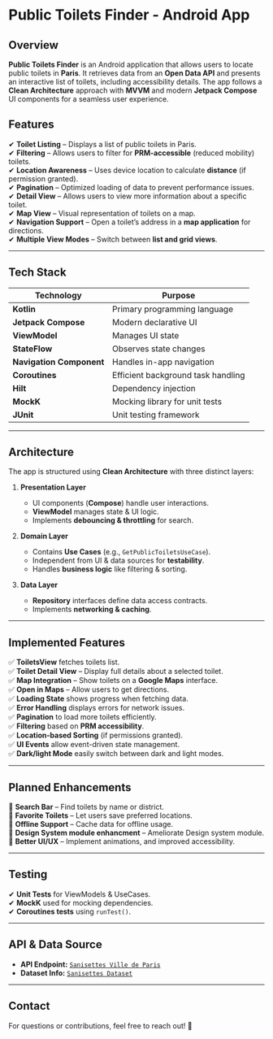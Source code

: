 # **Public Toilets Finder - Android App**  

## **Overview**  

**Public Toilets Finder** is an Android application that allows users to locate public toilets in **Paris**. It retrieves data from an **Open Data API** and presents an interactive list of toilets, including accessibility details. The app follows a **Clean Architecture** approach with **MVVM** and modern **Jetpack Compose** UI components for a seamless user experience.  

## **Features**  

✔ **Toilet Listing** – Displays a list of public toilets in Paris.  
✔ **Filtering** – Allows users to filter for **PRM-accessible** (reduced mobility) toilets.  
✔ **Location Awareness** – Uses device location to calculate **distance** (if permission granted).  
✔ **Pagination** – Optimized loading of data to prevent performance issues.  
✔ **Detail View** – Allows users to view more information about a specific toilet.  
✔ **Map View** – Visual representation of toilets on a map.  
✔ **Navigation Support** – Open a toilet’s address in a **map application** for directions.  
✔ **Multiple View Modes** – Switch between **list and grid views**.  

---

## **Tech Stack**  

| **Technology**  | **Purpose**  |  
|----------------|-------------|  
| **Kotlin** | Primary programming language |  
| **Jetpack Compose** | Modern declarative UI |  
| **ViewModel** | Manages UI state |  
| **StateFlow** | Observes state changes |  
| **Navigation Component** | Handles in-app navigation |  
| **Coroutines** | Efficient background task handling |  
| **Hilt** | Dependency injection |  
| **MockK** | Mocking library for unit tests |  
| **JUnit** | Unit testing framework |  

---

## **Architecture**  

The app is structured using **Clean Architecture** with three distinct layers:  

1. **Presentation Layer**  
   - UI components (**Compose**) handle user interactions.  
   - **ViewModel** manages state & UI logic.  
   - Implements **debouncing & throttling** for search.  

2. **Domain Layer**  
   - Contains **Use Cases** (e.g., `GetPublicToiletsUseCase`).  
   - Independent from UI & data sources for **testability**.  
   - Handles **business logic** like filtering & sorting.  

3. **Data Layer**  
   - **Repository** interfaces define data access contracts.  
   - Implements **networking & caching**.  

---

## **Implemented Features**  

✅ **ToiletsView** fetches toilets list.  
✅ **Toilet Detail View** – Display full details about a selected toilet.  
✅ **Map Integration** – Show toilets on a **Google Maps** interface.  
✅ **Open in Maps** – Allow users to get directions.  
✅ **Loading State** shows progress when fetching data.  
✅ **Error Handling** displays errors for network issues.  
✅ **Pagination** to load more toilets efficiently.  
✅ **Filtering** based on **PRM accessibility**.  
✅ **Location-based Sorting** (if permissions granted).  
✅ **UI Events** allow event-driven state management.    
✅ **Dark/light Mode** easily switch between dark and light modes.  


---

## **Planned Enhancements**  

🔹 **Search Bar** – Find toilets by name or district.  
🔹 **Favorite Toilets** – Let users save preferred locations.  
🔹 **Offline Support** – Cache data for offline usage.  
🔹 **Design System module enhancment** – Ameliorate Design system module.  
🔹 **Better UI/UX** – Implement animations, and improved accessibility.  

---


## **Testing**  

✔ **Unit Tests** for ViewModels & UseCases.  
✔ **MockK** used for mocking dependencies.  
✔ **Coroutines tests** using `runTest()`.  

---

## **API & Data Source**  

- **API Endpoint:** [`Sanisettes Ville de Paris`](https://data.ratp.fr/api/records/1.0/search/?dataset=sanisettesparis2011)  
- **Dataset Info:** [`Sanisettes Dataset`](https://data.ratp.fr/explore/dataset/sanisettesparis2011/information/)  

---

## **Contact**  

For questions or contributions, feel free to reach out! 🚀  
